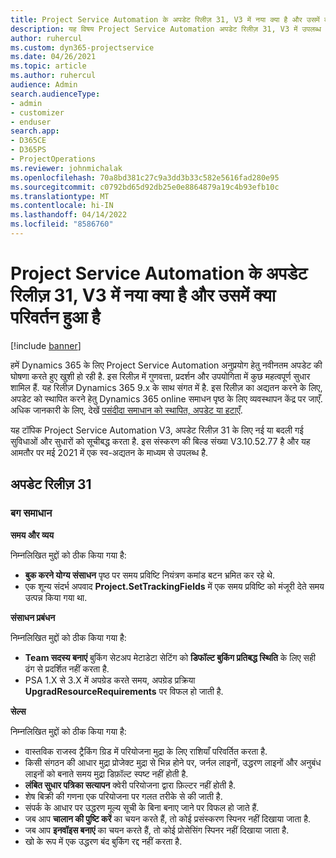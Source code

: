 ```yaml
---
title: Project Service Automation के अपडेट रिलीज़ 31, V3 में नया क्या है और उसमें क्या परिवर्तन हुआ है
description: यह विषय Project Service Automation अपडेट रिलीज़ 31, V3 में उपलब्ध सुविधाओं और सुधारों को सूचीबद्ध करता है.
author: ruhercul
ms.custom: dyn365-projectservice
ms.date: 04/26/2021
ms.topic: article
ms.author: ruhercul
audience: Admin
search.audienceType:
- admin
- customizer
- enduser
search.app:
- D365CE
- D365PS
- ProjectOperations
ms.reviewer: johnmichalak
ms.openlocfilehash: 70a8bd381c27c9a3dd3b33c582e5616fad280e95
ms.sourcegitcommit: c0792bd65d92db25e0e8864879a19c4b93efb10c
ms.translationtype: MT
ms.contentlocale: hi-IN
ms.lasthandoff: 04/14/2022
ms.locfileid: "8586760"
---
```

# <a name="whats-new-or-changed-in-project-service-automation-update-release-31-v3"></a>Project Service Automation के अपडेट रिलीज़ 31, V3 में नया क्या है और उसमें क्या परिवर्तन हुआ है

[!include [banner](../includes/psa-now-project-operations.md)]

हमें Dynamics 365 के लिए Project Service Automation अनुप्रयोग हेतु नवीनतम अपडेट की घोषणा करते हुए खुशी हो रही है. इस रिलीज़ में गुणवत्ता, प्रदर्शन और उपयोगिता में कुछ महत्वपूर्ण सुधार शामिल हैं. यह रिलीज़ Dynamics 365 9.x के साथ संगत में है. इस रिलीज़ का अद्यतन करने के लिए, अपडेट को स्थापित करने हेतु Dynamics 365 online समाधन पृष्ठ के लिए व्यवस्थापन केंद्र पर जाएँ. अधिक जानकारी के लिए, देखें [पसंदीदा समाधान को स्थापित, अपडेट या हटाएँ](/power-platform/admin/install-remove-preferred-solution).

यह टॉपिक Project Service Automation V3, अपडेट रिलीज़ 31 के लिए नई या बदली गई सुविधाओं और सुधारों को सूचीबद्ध करता है. इस संस्करण की बिल्ड संख्या V3.10.52.77 है और यह आमतौर पर मई 2021 में एक स्व-अद्यतन के माध्यम से उपलब्ध है.

## <a name="update-release-31"></a>अपडेट रिलीज़ 31

### <a name="bug-fixes"></a>बग समाधान

**समय और व्यय**

निम्नलिखित मुद्दों को ठीक किया गया है:

- **बुक करने योग्य संसाधन** पृष्ठ पर समय प्रविष्टि नियंत्रण कमांड बटन भ्रमित कर रहे थे.
- एक शून्य संदर्भ अपवाद **Project.SetTrackingFields** में एक समय प्रविष्टि को मंजूरी देते समय उत्पन्न किया गया था.

**संसाधन प्रबंधन**

निम्नलिखित मुद्दों को ठीक किया गया है:

- **Team सदस्य बनाएं** बुकिंग सेटअप मेटाडेटा सेटिंग को **डिफॉल्ट बुकिंग प्रतिबद्ध स्थिति** के लिए सही ढंग से प्रदर्शित नहीं करता है.
- PSA 1.X से 3.X में अपग्रेड करते समय, अपग्रेड प्रक्रिया **UpgradResourceRequirements** पर विफल हो जाती है.


**सेल्स**

निम्नलिखित मुद्दों को ठीक किया गया है:

- वास्तविक राजस्व ट्रैकिंग ग्रिड में परियोजना मुद्रा के लिए राशियाँ परिवर्तित करता है.
- किसी संगठन की आधार मुद्रा प्रोजेक्ट मुद्रा से भिन्न होने पर, जर्नल लाइनों, उद्धरण लाइनों और अनुबंध लाइनों को बनाते समय मुद्रा डिफ़ॉल्ट स्पष्ट नहीं होती है.
- **लंबित सुधार पत्रिका सत्यापन** क्वेरी परियोजना द्वारा फ़िल्टर नहीं होती है.
- शेष बिक्री की गणना एक परियोजना पर गलत तरीके से की जाती है.
- संपर्क के आधार पर उद्धरण मूल्य सूची के बिना बनाए जाने पर विफल हो जाते हैं.
- जब आप **चालान की पुष्टि करें** का चयन करते हैं, तो कोई प्रसंस्करण स्पिनर नहीं दिखाया जाता है.
- जब आप **इनवॉइस बनाएं** का चयन करते हैं, तो कोई प्रोसेसिंग स्पिनर नहीं दिखाया जाता है.
- खो के रूप में एक उद्धरण बंद बुकिंग रद्द नहीं करता है.







